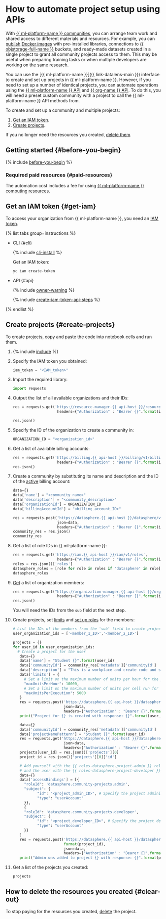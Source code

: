 # How to automate project setup using APIs

With [{{ ml-platform-name }} communities](../../datasphere/concepts/community.md), you can arrange team work and shared access to different materials and resources. For example, you can [publish](../../datasphere/operations/index.md#share) [Docker images](../../datasphere/concepts/docker.md) with pre-installed libraries, connections to [{{ objstorage-full-name }}](../../storage/) buckets, and ready-made datasets created in a single project to grant all community projects access to them. This may be useful when preparing training tasks or when multiple developers are working on the same research.

You can use the [{{ ml-platform-name }}]({{ link-datalens-main }}) interface to create and set up projects in {{ ml-platform-name }}. However, if you need to set up a number of identical projects, you can automate operations using the [{{ ml-platform-name }} API](../../datasphere/api-ref/overview.md)  and [{{ org-name }} API](../../organization/api-ref/authentication.md). To do this, you will need a preset custom community with a project to call the {{ ml-platform-name }} API methods from.

To create and set up a community and multiple projects:

1. [Get an IAM token](#get-iam).
1. [Create projects](#create-projects).

If you no longer need the resources you created, [delete them](#clear-out).

## Getting started {#before-you-begin}

{% include [before-you-begin](../../_tutorials/_tutorials_includes/before-you-begin-datasphere.md) %}

### Required paid resources {#paid-resources}

The automation cost includes a fee for using [{{ ml-platform-name }} computing resources](../../datasphere/pricing.md).

## Get an IAM token {#get-iam}

To access your organization from {{ ml-platform-name }}, you need an [IAM token](../../iam/concepts/authorization/iam-token.md).

{% list tabs group=instructions %}

- CLI {#cli}

   {% include [cli-install](../../_includes/cli-install.md) %}

   Get an IAM token:

   ```bash
   yc iam create-token
   ```

- API {#api}

   {% include [owner-warning](../../_includes/iam/owner-warning.md) %}

   {% include [create-iam-token-api-steps](../../_includes/iam/create-iam-token-api-steps.md) %}

{% endlist %}

## Create projects {#create-projects}

To create projects, copy and paste the code into notebook cells and run them.

1. {% include [include](../../_includes/datasphere/ui-before-begin.md) %}

1. Specify the IAM token you obtained:

   ```python
   iam_token = "<IAM_token>"
   ```

1. Import the required library:

   ```python
   import requests
   ```

1. Output the list of all available organizations and their IDs:

   ```python
   res = requests.get('https://resource-manager.{{ api-host }}/resource-manager/v1/clouds',
                       headers={"Authorization" : "Bearer {}".format(iam_token)})

   res.json()
   ```

1. Specify the ID of the organization to create a community in:

   ```python
   ORGANIZATION_ID = "<organization_id>"
   ```

1. Get a list of available billing accounts:

   ```python
   res = requests.get('https://billing.{{ api-host }}/billing/v1/billingAccounts',
                       headers={"Authorization" : "Bearer {}".format(iam_token)})
   res.json()
   ```

1. Create a community by substituting its name and description and the ID of the [active](../../billing/concepts/billing-account-statuses.md) billing account:

   ```python
   data={}
   data['name'] = "<community_name>"
   data['description'] = "<community_description>"
   data['organizationId'] = ORGANIZATION_ID
   data['billingAccountId'] = "<billing_account_ID>"

   res = requests.post('https://datasphere.{{ api-host }}/datasphere/v2/communities',
                       json=data,
                       headers={"Authorization" : "Bearer {}".format(iam_token)})
   community_res = res.json()
   community_res
   ```

1. Get a list of role IDs in {{ ml-platform-name }}:

   ```python
   res = requests.get('https://iam.{{ api-host }}/iam/v1/roles',
                       headers={"Authorization" : "Bearer {}".format(iam_token)})
   roles = res.json()['roles']
   datasphere_roles = [role for role in roles if 'datasphere' in role['id']]
   datasphere_roles
   ```

1. [Get](/organization/api-ref/User/listMembers) a list of organization members:

   ```python
   res = requests.get("https://organization-manager.{{ api-host }}/organization-manager/v1/organizations/{}/users".format(ORGANIZATION_ID),
                       headers={"Authorization" : "Bearer {}".format(iam_token)})
   res.json()
   ```

   You will need the IDs from the `sub` field at the next step.

1. Create projects, set [limits](../../datasphere/operations/projects/restrictions.md) and [set up roles](../../datasphere/security/index.md) for the members:

   ```python
   # List the IDs of the members from the 'sub' field to create projects for
   user_organization_ids = ['<member_1_ID>','<member_2_ID>']

   projects = {}
   for user_id in user_organization_ids:
     # Create a project for the user
      data={}
      data['name'] = "Student {}".format(user_id)
      data['communityId'] = community_res['metadata']['communityId']
      data['description'] = "This is a workplace and create code and store resources"
      data['limits'] = {
        # Set a limit on the maximum number of units per hour for the project
        "maxUnitsPerHour": 10000,
        # Set a limit on the maximum number of units per cell run for the project
        "maxUnitsPerExecution": 5000
      }
      res = requests.post('https://datasphere.{{ api-host }}/datasphere/v2/projects',
                          json=data,
                          headers={"Authorization" : "Bearer {}".format(iam_token)})
      print("Project for {} is created with response: {}".format(user_id, res))

      data={}
      data['communityId'] = community_res['metadata']['communityId']
      data['projectNamePattern'] = "Student {}".format(user_id)
      res = requests.get('https://datasphere.{{ api-host }}/datasphere/v2/projects',
                          json=data,
                          headers={"Authorization" : "Bearer {}".format(iam_token)})
      projects[user_id] = res.json()['projects'][0]
      project_id = res.json()['projects'][0]['id']

      # Add yourself with the {{ roles-datasphere-project-admin }} role
      # and the user with the {{ roles-datasphere-project-developer }} role to the project
      data={}
      data['accessBindings'] = [{
        "roleId": 'datasphere.community-projects.admin',
        "subject": {
              "id": "<project_admin_ID>", # Specify the project administrator ID
              "type": "userAccount"
        }},
        {
        "roleId": 'datasphere.community-projects.developer',
        "subject": {
              "id": "<project_developer_ID>", # Specify the project developer ID
              "type": "userAccount"
        }}
      ]
      res = requests.post('https://datasphere.{{ api-host }}/datasphere/v2/projects/{}:setAccessBindings'.\
                          format(project_id),
                          json=data,
                          headers={"Authorization" : "Bearer {}".format(iam_token)})
      print("Admin was added to project {} with response: {}".format(project_id, res))
   ```

1. Get a list of the projects you created:

   ```python
   projects
   ```

## How to delete the resources you created {#clear-out}

To stop paying for the resources you created, [delete](../../datasphere/operations/projects/delete.md) the project.

